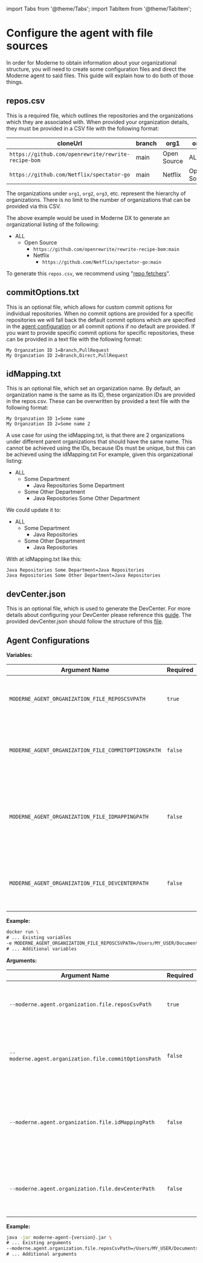 import Tabs from '@theme/Tabs';
import TabItem from '@theme/TabItem';

# Configure the agent with file sources

In order for Moderne to obtain information about your organizational structure, you will need to create some configuration files and direct the Moderne agent to said files. This guide will explain how to do both of those things.

## repos.csv

This is a required file, which outlines the repositories and the organizations which they are associated with.
When provided your organization details, they must be provided in a CSV file with the following format:

| cloneUrl      | branch   | org1    | org2        | org3 |
|---------------|----------|---------|-------------|------|
| `https://github.com/openrewrite/rewrite-recipe-bom` | main | Open Source | ALL | |
| `https://github.com/Netflix/spectator-go` | main | Netflix | Open Source | ALL |

The organizations under `org1`, `org2`, `org3`, etc. represent the hierarchy of organizations. There is no limit to the number of organizations that can be provided via this CSV.

The above example would be used in Moderne DX to generate an organizational listing of the following:

* ALL
    * Open Source
        * `https://github.com/openrewrite/rewrite-recipe-bom:main`
        * Netflix
            * `https://github.com/Netflix/spectator-go:main`

To generate this `repos.csv`, we recommend using "[repo fetchers](https://github.com/moderneinc/repository-fetchers)".

## commitOptions.txt

This is an optional file, which allows for custom commit options for individual repositories. When no commit options are provided for a specific repositories we will fall back the default commit options which are specified in the [agent configuration](agent-variables.md#all-agent-configuration-variables) or all commit options if no default are provided.
If you want to provide specific commit options for specific repositories, these can be provided in a text file with the following format:
```text
My Organzation ID 1=Branch,PullRequest
My Organzation ID 2=Branch,Direct,PullRequest
```

## idMapping.txt

This is an optional file, which set an organization name. By default, an organization name is the same as its ID, these organization IDs are provided in the repos.csv.
These can be overwritten by provided a text file with the following format:
```text
My Organzation ID 1=Some name
My Organzation ID 2=Some name 2
```

A use case for using the idMapping.txt, is that there are 2 organizations under different parent organizations that should have the same name. This cannot be achieved using the IDs, because IDs must be unique, but this can be achieved using the idMapping.txt
For example, given this organizational listing:
* ALL
    * Some Department
        * Java Repositories Some Department
    * Some Other Department
        * Java Repositories Some Other Department

We could update it to:
* ALL
  * Some Department
    * Java Repositories
  * Some Other Department
      * Java Repositories

With at idMapping.txt like this: 
```text
Java Repositories Some Department=Java Repositories
Java Repositories Some Other Department=Java Repositories
```

## devCenter.json

This is an optional file, which is used to generate the DevCenter. For more details about configuring your DevCenter please reference this [guide](../dev-center.md#step-3-create-and-configure-the-devcenter).
The provided devCenter.json should follow the structure of this [file](https://github.com/moderneinc/moderne-organizations/blob/main/src/main/resources/devcenter.json).

## Agent Configurations

<Tabs groupId="agent-type">
<TabItem value="oci-container" label="OCI Container">

**Variables:**

| Argument Name                                       | Required | Default                                    | Description                                                                                          |
|-----------------------------------------------------|----------|--------------------------------------------|------------------------------------------------------------------------------------------------------|
| `MODERNE_AGENT_ORGANIZATION_FILE_REPOSCSVPATH`      | `true`   |                                            | File path to the CSV file which outlines your organization structure                                 |
| `MODERNE_AGENT_ORGANIZATION_FILE_COMMITOPTIONSPATH` | `false`  | All options available.                     | File path a text file which set commit options for specific repositories                             |
| `MODERNE_AGENT_ORGANIZATION_FILE_IDMAPPINGPATH`     | `false`  | Organization use provided ID as their name | File path to a text which overrides any organization name to a different name then the provided ID |
| `MODERNE_AGENT_ORGANIZATION_FILE_DEVCENTERPATH`     | `false`  | A default Devcenter is provided            | File path to a JSON file which outlines the DevCenter for specific organizations                     |

**Example:**

```bash
docker run \
# ... Existing variables
-e MODERNE_AGENT_ORGANIZATION_FILE_REPOSCSVPATH=/Users/MY_USER/Documents/repos.csv \
# ... Additional variables
```

</TabItem>

<TabItem value="executable-jar" label="Executable JAR">

**Arguments:**

| Argument Name                                         | Required | Default                                    | Description                                                                                          |
|-------------------------------------------------------|----------|--------------------------------------------|------------------------------------------------------------------------------------------------------|
| `--moderne.agent.organization.file.reposCsvPath`      | `true`   |                                            | File path to the CSV file which outlines your organization structure                                 |
| `--moderne.agent.organization.file.commitOptionsPath` | `false`  | All options available.                     | File path a text file which sets commit options for specific repositories                            |
| `--moderne.agent.organization.file.idMappingPath`     | `false`  | Organization use provided ID as their name | File path to a text which overrides any organizations name to a different name then the provided ID |
| `--moderne.agent.organization.file.devCenterPath`     | `false`  | A default Devcenter is provided            | File path to a JSON file which outlines the DevCenter for specific organizations                     |

**Example:**

```bash
java -jar moderne-agent-{version}.jar \
# ... Existing arguments
--moderne.agent.organization.file.reposCsvPath=/Users/MY_USER/Documents/repos.csv \
# ... Additional arguments
```

</TabItem>
</Tabs>

